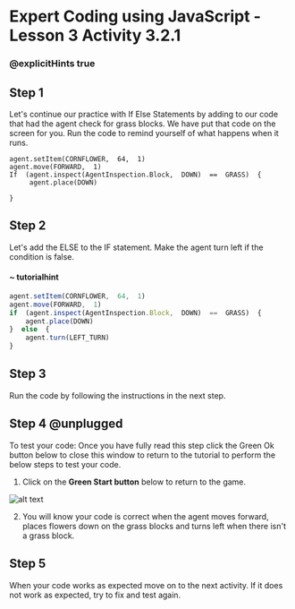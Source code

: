 # Expert Coding using JavaScript - Lesson 3 Activity 3.2.1

### @explicitHints true
## Step 1

Let's continue our practice with If Else Statements by adding to our code that had the agent check for grass blocks.  We have put that code on the screen for you. 
Run the code to remind yourself of what happens when it runs. 

```template
agent.setItem(CORNFLOWER,  64,  1)
agent.move(FORWARD,  1)
If  (agent.inspect(AgentInspection.Block,  DOWN)  ==  GRASS)  {
	 agent.place(DOWN)

}

```

## Step 2

Let's add the ELSE to the IF statement.  Make the agent turn left  if the condition is false.  

#### ~ tutorialhint
```javascript
agent.setItem(CORNFLOWER,  64,  1)
agent.move(FORWARD,  1)
if  (agent.inspect(AgentInspection.Block,  DOWN)  ==  GRASS)  {
	agent.place(DOWN)
}  else  {
	agent.turn(LEFT_TURN)
}
```

## Step 3

Run the code by following the instructions in the next step.

## Step 4 @unplugged

To test your code:
Once you have fully read this step click the Green Ok button below to close this window to return to the tutorial to perform the below steps to test your code.

1. Click on the **Green Start button** below to return to the game.

  

![alt text](https://expertjs.codingcredentials.com/Lesson1/1.1/1.JPG?raw=true  "Start")

2.  You will know your code is correct when the agent moves forward, places flowers down on the grass blocks and turns left when there isn't a grass block. 

## Step 5

When your code works as expected move on to the next activity.
If it does not work as expected, try to fix and test again.